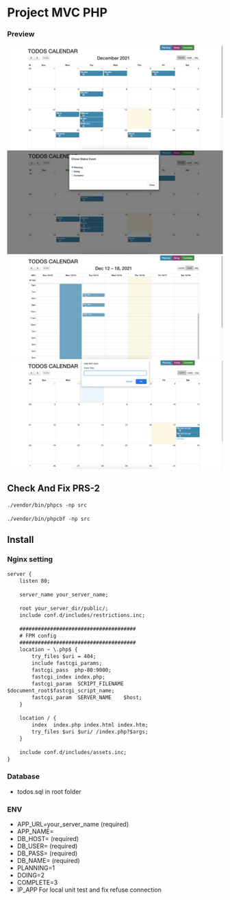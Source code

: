# Project MVC PHP

### Preview
![uml](./preview/shot-1.png?raw=true "shot-1")
![uml](./preview/shot-2.png?raw=true "shot-2")
![uml](./preview/shot-3.png?raw=true "shot-3")
![uml](./preview/shot-4.png?raw=true "shot-4")

## Check And Fix PRS-2

```
./vendor/bin/phpcs -np src

./vendor/bin/phpcbf -np src

```
## Install

### Nginx setting

```
server {
    listen 80;

    server_name your_server_name;

    root your_server_dir/public/;
    include conf.d/includes/restrictions.inc;

    ######################################
    # FPM config
    ######################################
    location ~ \.php$ {
        try_files $uri = 404;
        include fastcgi_params;
        fastcgi_pass  php-80:9000;
        fastcgi_index index.php;
        fastcgi_param  SCRIPT_FILENAME  $document_root$fastcgi_script_name;
        fastcgi_param  SERVER_NAME    $host;
    }

    location / {
        index  index.php index.html index.htm;
        try_files $uri $uri/ /index.php?$args;
    }
   
    include conf.d/includes/assets.inc;
}
```

### Database

- todos.sql in root folder

### ENV

- APP_URL=your_server_name (required)
- APP_NAME=
- DB_HOST= (required)
- DB_USER= (required)
- DB_PASS= (required)
- DB_NAME= (required)
- PLANNING=1
- DOING=2
- COMPLETE=3
- IP_APP For local unit test and fix refuse connection

